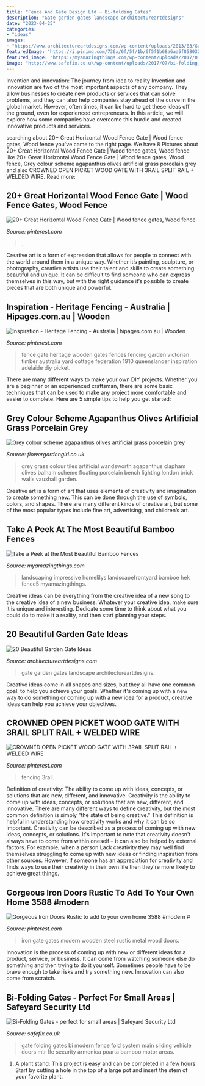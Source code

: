 ```yaml
---
title: "Fence And Gate Design Ltd ~ Bi-folding Gates"
description: "Gate garden gates landscape architectureartdesigns"
date: "2023-04-25"
categories:
- "ideas"
images:
- "https://www.architectureartdesigns.com/wp-content/uploads/2013/03/Gates-ArchitectureArtDesigns-3.jpg"
featuredImage: "https://i.pinimg.com/736x/6f/5f/1b/6f5f1b68a6aa5f85803265460585cbc6.jpg"
featured_image: "https://myamazingthings.com/wp-content/uploads/2017/01/fence5.jpg"
image: "http://www.safefix.co.uk/wp-content/uploads/2017/07/bi-folding_gates_G.jpg"
---
```



Invention and innovation: The journey from idea to reality
Invention and innovation are two of the most important aspects of any company. They allow businesses to create new products or services that can solve problems, and they can also help companies stay ahead of the curve in the global market. However, often times, it can be hard to get these ideas off the ground, even for experienced entrepreneurs. In this article, we will explore how some companies have overcome this hurdle and created innovative products and services.

	

		
searching about 20+ Great Horizontal Wood Fence Gate | Wood fence gates, Wood fence you've came to the right page. We have 8 Pictures about 20+ Great Horizontal Wood Fence Gate | Wood fence gates, Wood fence like 20+ Great Horizontal Wood Fence Gate | Wood fence gates, Wood fence, Grey colour scheme agapanthus olives artificial grass porcelain grey and also CROWNED OPEN PICKET WOOD GATE WITH 3RAIL SPLIT RAIL + WELDED WIRE. Read more:
		
    
## 20+ Great Horizontal Wood Fence Gate | Wood Fence Gates, Wood Fence

<img loading=lazy src="https://i.pinimg.com/736x/90/bf/06/90bf06f770791ac765c034664592d3b5.jpg" onerror="this.onerror=null;this.src='https://tse4.mm.bing.net/th?id=OIP.NYjN82POkQzu8iPTp2ReDAHaKl&amp;pid=15.1';" alt="20+ Great Horizontal Wood Fence Gate | Wood fence gates, Wood fence">

_Source: pinterest.com_

>. 

	

Creative art is a form of expression that allows for people to connect with the world around them in a unique way. Whether it’s painting, sculpture, or photography, creative artists use their talent and skills to create something beautiful and unique. It can be difficult to find someone who can express themselves in this way, but with the right guidance it’s possible to create pieces that are both unique and powerful.

    
## Inspiration - Heritage Fencing - Australia | Hipages.com.au | Wooden

<img loading=lazy src="https://i.pinimg.com/736x/e8/48/64/e84864d9fae123a4b5c2ecd65609d413--arbor-ideas-gate-ideas.jpg" onerror="this.onerror=null;this.src='https://tse3.mm.bing.net/th?id=OIP.eOBPHX8uzeSTxo-qtPj7qAHaJ4&amp;pid=15.1';" alt="Inspiration - Heritage Fencing - Australia | hipages.com.au | Wooden">

_Source: pinterest.com_

>fence gate heritage wooden gates fences fencing garden victorian timber australia yard cottage federation 1910 queenslander inspiration adelaide diy picket. 

	

There are many different ways to make your own DIY projects. Whether you are a beginner or an experienced craftsman, there are some basic techniques that can be used to make any project more comfortable and easier to complete. Here are 5 simple tips to help you get started:

    
## Grey Colour Scheme Agapanthus Olives Artificial Grass Porcelain Grey

<img loading=lazy src="https://flowergardengirl.co.uk/wp-content/uploads/2015/11/Raised-beds-grey-colour-scheme-agapanthus-olives-artificial-grass-porcelain-grey-tiles-yellow-stock-brick-walls-grey-Floating-bench-Balham-Clapham-Wandsworth-721x1024.jpg" onerror="this.onerror=null;this.src='https://tse2.mm.bing.net/th?id=OIP.xrEtvc-FuYDE4rguU_prZgHaKh&amp;pid=15.1';" alt="Grey colour scheme agapanthus olives artificial grass porcelain grey">

_Source: flowergardengirl.co.uk_

>grey grass colour tiles artificial wandsworth agapanthus clapham olives balham scheme floating porcelain bench lighting london brick walls vauxhall garden. 

	

Creative art is a form of art that uses elements of creativity and imagination to create something new. This can be done through the use of symbols, colors, and shapes. There are many different kinds of creative art, but some of the most popular types include fine art, advertising, and children’s art.

    
## Take A Peek At The Most Beautiful Bamboo Fences

<img loading=lazy src="https://myamazingthings.com/wp-content/uploads/2017/01/fence5.jpg" onerror="this.onerror=null;this.src='https://tse4.mm.bing.net/th?id=OIP.LBWO9saU6rx0xQ5A0EZdEQHaFj&amp;pid=15.1';" alt="Take a Peek at the Most Beautiful Bamboo Fences">

_Source: myamazingthings.com_

>landscaping impressive homelilys landscapefrontyard bamboe hek fence5 myamazingthings. 

	

Creative ideas can be everything from the creative idea of a new song to the creative idea of a new business. Whatever your creative idea, make sure it is unique and interesting. Dedicate some time to think about what you could do to make it a reality, and then start planning your steps.

    
## 20 Beautiful Garden Gate Ideas

<img loading=lazy src="https://www.architectureartdesigns.com/wp-content/uploads/2013/03/Gates-ArchitectureArtDesigns-3.jpg" onerror="this.onerror=null;this.src='https://tse4.mm.bing.net/th?id=OIP.0Tn1q6u9wwBFjB7gU21DKwHaLH&amp;pid=15.1';" alt="20 Beautiful Garden Gate Ideas">

_Source: architectureartdesigns.com_

>gate garden gates landscape architectureartdesigns. 

	

Creative ideas come in all shapes and sizes, but they all have one common goal: to help you achieve your goals. Whether it's coming up with a new way to do something or coming up with a new idea for a product, creative ideas can help you achieve your objectives.

    
## CROWNED OPEN PICKET WOOD GATE WITH 3RAIL SPLIT RAIL + WELDED WIRE

<img loading=lazy src="https://i.pinimg.com/736x/6f/5f/1b/6f5f1b68a6aa5f85803265460585cbc6.jpg" onerror="this.onerror=null;this.src='https://tse4.mm.bing.net/th?id=OIP.RAWT6IATxbQ7bIPSy5qrjQHaHa&amp;pid=15.1';" alt="CROWNED OPEN PICKET WOOD GATE WITH 3RAIL SPLIT RAIL + WELDED WIRE">

_Source: pinterest.com_

>fencing 3rail. 

	

Definition of creativity: The ability to come up with ideas, concepts, or solutions that are new, different, and innovative.
Creativity is the ability to come up with ideas, concepts, or solutions that are new, different, and innovative. There are many different ways to define creativity, but the most common definition is simply "the state of being creative." This definition is helpful in understanding how creativity works and why it can be so important.
Creativity can be described as a process of coming up with new ideas, concepts, or solutions. It's important to note that creativity doesn't always have to come from within oneself – it can also be helped by external factors. For example, when a person Lack creativity they may well find themselves struggling to come up with new ideas or finding inspiration from other sources. However, if someone has an appreciation for creativity and finds ways to use their creativity in their own life then they're more likely to achieve great things.

    
## Gorgeous Iron Doors Rustic To Add To Your Own Home 3588 #modern #

<img loading=lazy src="https://i.pinimg.com/736x/a1/75/60/a1756018d16fd57e92c847a645ceb623.jpg" onerror="this.onerror=null;this.src='https://tse3.mm.bing.net/th?id=OIP.LwGZ2gaihUlZwbromCgVyQHaLH&amp;pid=15.1';" alt="Gorgeous Iron Doors Rustic to add to your own home 3588 #modern #">

_Source: pinterest.com_

>iron gate gates modern wooden steel rustic metal wood doors. 

	

Innovation is the process of coming up with new or different ideas for a product, service, or business. It can come from watching someone else do something and then trying to do it yourself. Sometimes people have to be brave enough to take risks and try something new. Innovation can also come from scratch.

    
## Bi-Folding Gates - Perfect For Small Areas | Safeyard Security Ltd

<img loading=lazy src="http://www.safefix.co.uk/wp-content/uploads/2017/07/bi-folding_gates_G.jpg" onerror="this.onerror=null;this.src='https://tse4.mm.bing.net/th?id=OIP.gCSFj2frsLGGRP8ewCGPoAHaFO&amp;pid=15.1';" alt="Bi-Folding Gates - perfect for small areas | Safeyard Security Ltd">

_Source: safefix.co.uk_

>gate folding gates bi modern fence fold system main sliding vehicle doors mtr ffe security armonica poarta bamboo motor areas. 

	

1. A plant stand: This project is easy and can be completed in a few hours. Start by cutting a hole in the top of a large pot and insert the stem of your favorite plant.

